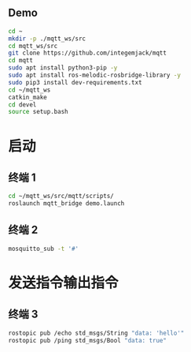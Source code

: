 ## Demo

```bash
cd ~
mkdir -p ./mqtt_ws/src
cd mqtt_ws/src
git clone https://github.com/integemjack/mqtt
cd mqtt
sudo apt install python3-pip -y
sudo apt install ros-melodic-rosbridge-library -y
sudo pip3 install dev-requirements.txt
cd ~/mqtt_ws
catkin_make
cd devel
source setup.bash
```

# 启动

## 终端 1

```bash
cd ~/mqtt_ws/src/mqtt/scripts/
roslaunch mqtt_bridge demo.launch
```

## 终端 2

```bash
mosquitto_sub -t '#'
```

# 发送指令输出指令

## 终端 3

```bash
rostopic pub /echo std_msgs/String "data: 'hello'"
rostopic pub /ping std_msgs/Bool "data: true"
```
